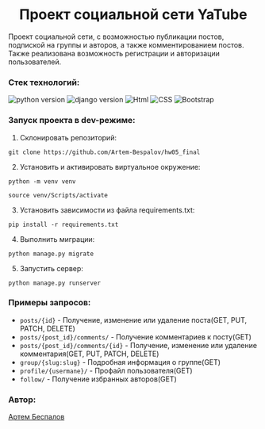 <h1 align="center">Проект социальной сети YaTube</h1>

Проект социальной сети, с возможностью публикации постов, подпиской на группы и авторов, а также комментированием постов. Также реализована возможность регистрации и авторизации пользователей.
### Стек технологий:
![python version](https://img.shields.io/badge/Python-3.7.9-green)
![django version](https://img.shields.io/badge/Django-2.2.16-green)
![Html](https://img.shields.io/badge/HTML-green)
![CSS](https://img.shields.io/badge/CSS-green)
![Bootstrap](https://img.shields.io/badge/Bootstrap-green)
### Запуск проекта в dev-режиме:
1. Склонировать репозиторий:
```
git clone https://github.com/Artem-Bespalov/hw05_final
```
2. Установить и активировать виртуальное окружение:
```
python -m venv venv
```
```
source venv/Scripts/activate
```
3. Установить зависимости из файла requirements.txt:
```
pip install -r requirements.txt
```
4. Выполнить миграции:
```
python manage.py migrate
```
5. Запустить сервер:
```
python manage.py runserver
```
### Примеры запросов:

* ```posts/{id}``` - Получение, изменение или удаление поста(GET, PUT, PATCH, DELETE)
* ```posts/{post_id}/comments/``` - Получение комментариев к посту(GET)
* ```posts/{post_id}/comments/{id}``` - Получение, изменение или удаление комментария(GET, PUT, PATCH, DELETE)
* ```group/{slug:slug}``` - Подробная информация о группе(GET)
* ```profile/{usermane}/``` - Профайл пользователя(GET)
* ```follow/``` - Получение избранных авторов(GET)

### Автор:
<a href="https://github.com/Artem-Bespalov">Артем Беспалов</a>
